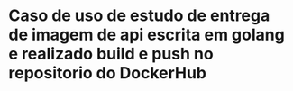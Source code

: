 # Caso de uso de estudo de entrega de imagem de api escrita em golang e realizado build e push no repositorio do DockerHub
